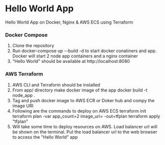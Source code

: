 # Hello World App

Hello World App on Docker, Nginx & AWS ECS using Terraform

### Docker Compose
1. Clone the repository
2. Run docker-compose up --build -d to start docker conatiners and app. Docker will start 2 node app containers and a nginx container
3. "Hello World" should be available at http://localhost:8080

### AWS Terraform
1. AWS CLI and Terraform should be installed
2. From app/ directory make docker image of the app
docker build -t node_app .
3. Tag and push docker image to AWS ECR or Doker hub and compy the image URI
4. Following are the commands to deploy on AWS ECS
terraform init
terraform plan -var app_count=2 image_uri=<your docker image uri from ECR or docker hub> -out=tfplan
terraform apply "tfplan"
5. Will take some time to deploy resources on AWS. Load balancer url will be shown on the terminal. Put the load balancer url to the web browser to access the "Hello World" app
